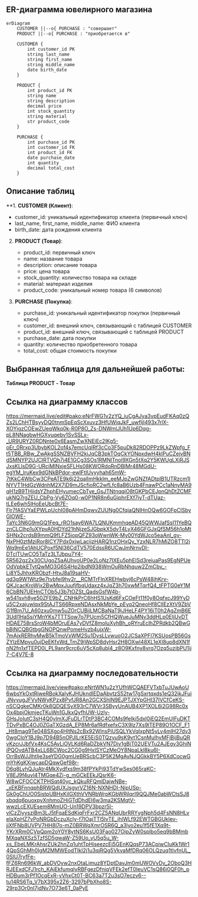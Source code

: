## ER-диаграмма ювелирного магазина

```mermaid
erDiagram
    CUSTOMER ||--o{ PURCHASE : "совершает"
    PRODUCT ||--o{ PURCHASE : "приобретается в"

    CUSTOMER {
        int customer_id PK
        string last_name
        string first_name
        string middle_name
        date birth_date
    }

    PRODUCT {
        int product_id PK
        string name
        string description
        decimal price
        int stock_quantity
        string material
        str product_code
    }

    PURCHASE {
        int purchase_id PK
        int customer_id FK
        int product_id FK
        date purchase_date
        int quantity
        decimal total_cost
    }
```

## Описание таблиц

**1. **CUSTOMER (Клиент)**:
   - customer_id: уникальный идентификатор клиента (первичный ключ)
   - last_name, first_name, middle_name: ФИО клиента
   - birth_date: дата рождения клиента

2. **PRODUCT (Товар)**:
   - product_id: первичный ключ
   - name: название товара
   - description: описание товара
   - price: цена товара
   - stock_quantity: количество товара на складе
   - material: материал изделия
   - product_code: уникальный номер товара (6 символов)

3. **PURCHASE (Покупка)**:
   - purchase_id: уникальный идентификатор покупки (первичный ключ)
   - customer_id: внешний ключ, связывающий с таблицей CUSTOMER
   - product_id: внешний ключ, связывающий с таблицей PRODUCT
   - purchase_date: дата покупки
   - quantity: количество приобретенного товара
   - total_cost: общая стоимость покупки

## Выбранная таблица для дальнейшей работы:
**Таблица PRODUCT - Товар**

## Ссылка на диаграмму классов
https://mermaid.live/edit#pako:eNrFWG1v2zYQ_iuCgAJya3vpEudFKAq0zQZs2LChHTBsyyDQ0tnmSpEqScXxuvz3HfUWiqJkF_uwfIjl493x7rlX-XOYigzCOEwZUeqWkq0k-R0P8O_Zs-DNWmlJUh1Up6Dqg-pL8NNagbwHGXyuqebv1SvSSLx-_UR9URYZ0RDNnte0x6EasmZwXNEiEc2lKg5-oEr_0Rrxp3UbybKOL2of4s7emcUqIRf3cCo3F5puDk82RDOPPz9LkZWpfg_Ft5TBB_RBw_ZwAkgSSNZBVFH2kiJqCB3pkTOqCkYONpxdwH4klPuCZejvBNdSMNYP2UJCIRTVQh7i4E1GCg3SOs1RMNlTnol9XGn5tXq2Y5KWUgLXiRJSJxsKLIsD9G-URcjMINxjeSFLHs08KWORdoRnDBIMr48MGdU-egYM_IruKex9dGNkBPdor-ewIFtIUvyyhah65mW-7tKkC4WbCw3CPeATE9k6j22qalImHkklm_eeMJpZwGNZfADtplB1UTRzcm1INYVT1HdGzWdnhM2X7iD9mJScfioRC2wfLfc8aB6Uzb4FnawPCc1aNnyMA9qH1zB9THiidsYZhphEHyumecCbTye_GsJTNtnqqiO8tGKPbCEJpnQhDtZCMFukNQ7rgZEU_CbPg-Vy6ZOq0-w0P1NR8n6uGiphrEXf7iyT-dTUaz-tLEe6wh5IHoEeUbcBt7E-Flr7fASVYaEPWLpUchI08pAHmDqwvZUUNg0CfqiaQNlHnOQw6GOFpClSbyGlOWE-TaYc3N6G9mGQ1Feq_rRO1say6WA7LQNUKmmhqeAD45QWWJafSsI11YeBQznCLClhp1uXYpvA0HDYd21hNjzeSJGbpkX5dvT4LyX46GFGJxQfSM56h1oMtSHNx2crdsB9mmQ9fLFZ5iopQFZ93oWwnWK-My00YdWJco5eaAnI_gv-NxPH0ztMziRor8lCY7Pdx0xjwLacijzHARQ1nzOHxQy_YzxNLR7hMiZO8TTl2jWq9mEe1AhUCPoxf5Nl36CdTV570EdssR6UCwJmNrnvDI-DTclTUwCO5TaTz3LTJbpu7Y4-5R562gz2x30CUgoZ5aAUhvoUP0e2LoNz7IXEu5phElSd3reiuaPas9EgNPUeOdVpbkETytQwMO3G6S4Hp2ibdN938WmOuRbNhquw2ZmCbv_-Li8Y5JhhxKRObzf-HtvJ8a19saHV-qd3g9W1Wtz9e7tvbfei9hv2r__RCMTrFlnXREHwbvj6cPsW48ihKrv-QKJcacKroWjx2BwMpxJuufjfbqUdaxz4xJqZ3h70xwMTqrfQ4_tFPTG0eY1M6CbBN7UEHnCTOb5J3b7tOZSt_QadsGsfW4b-w541svh8ye50ZFE9bZ_CNHkPrC6hHS1UsKd6FxCOeFt11f0y8OqfxcJ99YyDu5C2xajuwlqx9StAJTS66RpxeNDAsxNkMbYe_pEyq2QneoHf8CllEzXtV9ZbVG1fBm7U_A60zxu0mw5uZOrCUBiiLMCBaNaT9jJHeLF4PY16iT0h2AgZmB6E3UdI1HaSsiYMnYKs7TTTSow7o7PUcm5CfHQWueJuMNv3ddHLp0EIjUvDTHDAE758rsSroW4bMOruEAs7yDVfZ8moluXyhBh_oRYruEclhZPRdkb2QBwGbBjNCQBGtbgGNOPQnwPomeHvzb4ujxW-7mAjxRERhvMwB5kTmoVxWM2Su1DvsLLvwuoO2JCSaXPFI7KSUosPB56GsZYlzEMpyu0ujDeEKfxWd_TmZ9iWpSD8dyHsr2H8OXwI48XL1eXl8up8dXN1fnN2fn1xfTEPD0i_PL9anr9crc6uV5cXq8ubl4_z8O9Kxfny8vrq7Ozq5uzibPU1ij7-C4V7E-8

## Ссылка на диаграмму последовательности
https://mermaid.live/view#pako:eNrtWN1u2zYUfhWCQAEFVTxbTuJUwAoU6wbsYkOxtRiweRBokXaIyKJHUkndIEDaAbvtzS52tw17gSxrtqxds1eQ32ikJFuiJNvyugJFVyNWyKPzx8PvfJR8An2GCXShIN9EJPTJXYpGHI37IVCfCeKS-nSCQgkeCMKr0k8QDQESyX93rC7WVr3SByyUnAUB4XP1XOL6i2G98Rc0xOx4bpjOkmjecTKuWn1GJkxQyfhUW-Uzly-GHsJoIutC3sH4Q0ylmXJFuDLrTDtP3BC4COMs9feIki5dxl0iEQ2EmUlFuDKTTDvPxBC4OJ0ZGaTXGzdA_EP8Mr6afRdfxefxC3X9Iz7Xs9lTEP89O1OCF_F1_Ht8mag9Te048SXgo4HltNs2cBx92WlnsPiUSQLYkVqIxpNt5vLv4mlH27dv30wgCIoY1BJ9p7D94B5nOPJlLrKE5EiS0TQzyu9sK9vt1CsnMuIhyMFjBijBuQRvKzcrJJbfVx4KsC5AvLiOVLKd6RaDZbkVN7Div1gBjT02UEVTu2AJEgy3GhiNiPQOvdATB4xLL6BCWoc2CG0g9HxISYCzMeOY8NpaLkl8ku6I-OrrBsWJJlhtlje3seYDG0gmUeBRScbC3P5K2MgAyNJQGkkBY5P6XdCocwGmYhKgKXjwcapDQqwGef98r-D6q8LyhQJuAtr4MkXydfxs9m38fPYkPi93TdYwSes065raKC-V8EJ9f4uvl4TMGqe4Zj-g_mGCkEEkJQsrK6-W8wCFOCCKTPHSqt40yc_kQkuRFQmlDajwNBe-_xEKBFnnqphBRWQdUXJsgyrVZ16N-NXNHDI-NipUSp-Gk0gChUO0SistpUBHxKilGXthVVNRbWrpKGbWRjlqrI9QQJMe0abWCtsSJ8xbqdq6puoxpyXnhmoZHiGTdDhdEI6w3ma2KSMqtV-wwzLcEXUEsem8MmUO-Un19DPV3bpzr5I-vlCzZlyysziBm3LJ5tFqaESdKjqFrFxr2CZ5ANqUbrRRYygNph5d4FsNN8HLveIaXpHZ7vPoNRGbDczuXcIy-f7IOajTTl5lvTE_jhlWLf92EWTGBGUklev-jjXfFNb8UVPV7HH8l7o-mZ0BRWqXmrOSR6Q_a3lyo2eu1f5fE1Xq9t-YKrXRm0CVpQpm2oY0Y8ytNS6KsU03Fao027OipZyW0spIbo5eq9bBMmbMXqaNXSz5TzfSD5gwaW-Z59Uo_yU5q5u_W-xs_EbeLMKrAhsrZUk2hnZq1uhtTpHiseezcEj5GEnKQqsP73ACpiwCIuKk1Wr14QpSGhMh0IgM2MMWEodTIkI2j1u3qjRQg5VkvaMfDRq06OLQzuq1tlvfnUL_0SlU7ryfFe-fFZ6Rn696kW_abDVOyw2nxOtaLimuz8YDptDavJm0mUWOVvDv_2OboQ3HRJEExdCFJ1rch_KAjEkfumqIyRBFgezDfniqVFEk2efT0IeuVC1sQ86i0QF0h_pHDBum3rPf1OcqExR-yVhxCt0T-BC63a7T2u3sO7eczv6--tu14RS6Tq_V7bX395x2Z6-3297bPbXho8S-29rp3Or0nI7jdNv7O73e6T_0aPyE





